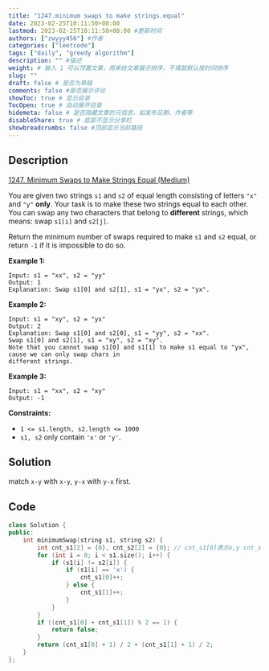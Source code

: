 ```yaml
---
title: "1247.minimum swaps to make strings.equal"
date: 2023-02-25T10:11:50+08:00
lastmod: 2023-02-25T10:11:50+08:00 #更新时间
authors: ["zwyyy456"] #作者
categories: ["leetcode"]
tags: ["daily", "greedy algorithm"]
description: "" #描述
weight: # 输入 1 可以顶置文章，用来给文章展示排序，不填就默认按时间排序
slug: ""
draft: false # 是否为草稿
comments: false #是否展示评论
showToc: true # 显示目录
TocOpen: true # 自动展开目录
hidemeta: false # 是否隐藏文章的元信息，如发布日期、作者等
disableShare: true # 底部不显示分享栏
showbreadcrumbs: false #顶部显示当前路径
---
```

## Description
[1247. Minimum Swaps to Make Strings Equal (Medium)](https://leetcode.com/problems/minimum-swaps-to-make-strings-equal/)

You are given two strings `s1` and `s2` of equal length consisting of letters `"x"` and `"y"`
**only**. Your task is to make these two strings equal to each other. You can swap any two
characters that belong to **different** strings, which means: swap `s1[i]` and `s2[j]`.

Return the minimum number of swaps required to make `s1` and `s2` equal, or return `-1` if it is
impossible to do so.

**Example 1:**

```
Input: s1 = "xx", s2 = "yy"
Output: 1
Explanation: Swap s1[0] and s2[1], s1 = "yx", s2 = "yx".

```

**Example 2:**

```
Input: s1 = "xy", s2 = "yx"
Output: 2
Explanation: Swap s1[0] and s2[0], s1 = "yy", s2 = "xx".
Swap s1[0] and s2[1], s1 = "xy", s2 = "xy".
Note that you cannot swap s1[0] and s1[1] to make s1 equal to "yx", cause we can only swap chars in
different strings.

```

**Example 3:**

```
Input: s1 = "xx", s2 = "xy"
Output: -1

```

**Constraints:**

- `1 <= s1.length, s2.length <= 1000`
- `s1, s2` only contain `'x'` or `'y'`.

## Solution
match `x-y` with `x-y`, `y-x` with `y-x` first.

## Code
```cpp
class Solution {
public:
    int minimumSwap(string s1, string s2) {
        int cnt_s1[2] = {0}, cnt_s2[2] = {0}; // cnt_s1[0]表示x,y cnt_s1[1]表示y,x
        for (int i = 0; i < s1.size(); i++) {
            if (s1[i] != s2[i]) {
                if (s1[i] == 'x') {
                    cnt_s1[0]++;
                } else {
                    cnt_s1[1]++;
                }
            }
        }
        if ((cnt_s1[0] + cnt_s1[1]) % 2 == 1) {
            return false;
        }
        return (cnt_s1[0] + 1) / 2 + (cnt_s1[1] + 1) / 2;
    }
};
```
